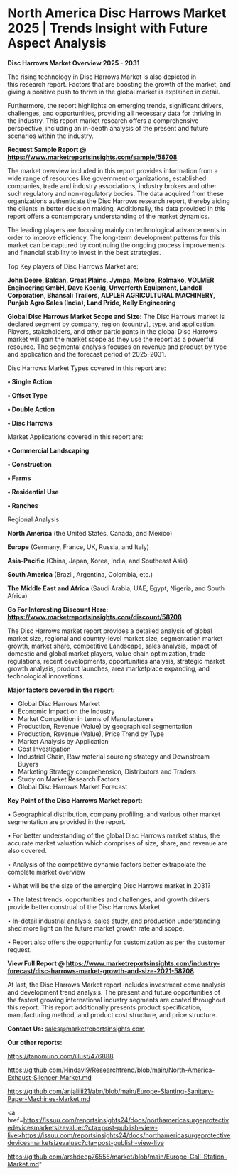 # North America Disc Harrows Market 2025 | Trends Insight with Future Aspect Analysis

<Strong> Disc Harrows Market Overview 2025 - 2031</strong>

The rising technology in Disc Harrows Market is also depicted in this research report. Factors that are boosting the growth of the market, and giving a positive push to thrive in the global market is explained in detail.

Furthermore, the report highlights on emerging trends, significant drivers, challenges, and opportunities, providing all necessary data for thriving in the industry. This report market research offers a comprehensive perspective, including an in-depth analysis of the present and future scenarios within the industry.

<strong>Request Sample Report @ <a href=https://www.marketreportsinsights.com/sample/58708>https://www.marketreportsinsights.com/sample/58708</a></strong>

The market overview included in this report provides information from a wide range of resources like government organizations, established companies, trade and industry associations, industry brokers and other such regulatory and non-regulatory bodies. The data acquired from these organizations authenticate the Disc Harrows research report, thereby aiding the clients in better decision making. Additionally, the data provided in this report offers a contemporary understanding of the market dynamics.

The leading players are focusing mainly on technological advancements in order to improve efficiency. The long-term development patterns for this market can be captured by continuing the ongoing process improvements and financial stability to invest in the best strategies.

Top Key players of Disc Harrows Market are:

<strong>John Deere, Baldan, Great Plains, Jympa, Molbro, Rolmako, VOLMER Engineering GmbH, Dave Koenig, Unverferth Equipment, Landoll Corporation, Bhansali Trailors, ALPLER AGRICULTURAL MACHINERY, Punjab Agro Sales (India), Land Pride, Kelly Engineering</strong>

<strong><b>Global Disc Harrows Market Scope and Size:</b></strong>
The Disc Harrows market is declared segment by company, region (country), type, and application. Players, stakeholders, and other participants in the global Disc Harrows market will gain the market scope as they use the report as a powerful resource. The segmental analysis focuses on revenue and product by type and application and the forecast period of 2025-2031.

Disc Harrows Market Types covered in this report are:

<strong>• Single Action

• Offset Type

• Double Action

• Disc Harrows</strong>

Market Applications covered in this report are:

<strong>• Commercial Landscaping

• Construction

• Farms

• Residential Use

• Ranches</strong> 

Regional Analysis

<strong>North America</strong> (the United States, Canada, and Mexico)

<strong>Europe</strong> (Germany, France, UK, Russia, and Italy)

<strong>Asia-Pacific</strong> (China, Japan, Korea, India, and Southeast Asia)

<strong>South America</strong> (Brazil, Argentina, Colombia, etc.)

<strong>The Middle East and Africa</strong> (Saudi Arabia, UAE, Egypt, Nigeria, and South Africa)

<strong>Go For Interesting Discount Here: <a href=https://www.marketreportsinsights.com/discount/58708>https://www.marketreportsinsights.com/discount/58708</a></strong>

The Disc Harrows market report provides a detailed analysis of global market size, regional and country-level market size, segmentation market growth, market share, competitive Landscape, sales analysis, impact of domestic and global market players, value chain optimization, trade regulations, recent developments, opportunities analysis, strategic market growth analysis, product launches, area marketplace expanding, and technological innovations.

<strong><b>Major factors covered in the report:</b></strong>
<ul>
  <li>Global Disc Harrows Market </li>
  <li>Economic Impact on the Industry</li>
  <li>Market Competition in terms of Manufacturers</li>
  <li>Production, Revenue (Value) by geographical segmentation</li>
  <li>Production, Revenue (Value), Price Trend by Type</li>
  <li>Market Analysis by Application</li>
  <li>Cost Investigation</li>
  <li>Industrial Chain, Raw material sourcing strategy and Downstream Buyers</li>
  <li>Marketing Strategy comprehension, Distributors and Traders</li>
  <li>Study on Market Research Factors</li>
  <li>Global Disc Harrows Market Forecast</li>
</ul>

<strong><b>Key Point of the Disc Harrows Market report:</b></strong>

• Geographical distribution, company profiling, and various other market segmentation are provided in the report.

• For better understanding of the global Disc Harrows market status, the accurate market valuation which comprises of size, share, and revenue are also covered.

• Analysis of the competitive dynamic factors better extrapolate the complete market overview

• What will be the size of the emerging Disc Harrows market in 2031?

• The latest trends, opportunities and challenges, and growth drivers provide better construal of the Disc Harrows Market.

• In-detail industrial analysis, sales study, and production understanding shed more light on the future market growth rate and scope.

• Report also offers the opportunity for customization as per the customer request.

<strong><b>View Full Report @ <a href=https://www.marketreportsinsights.com/industry-forecast/disc-harrows-market-growth-and-size-2021-58708>https://www.marketreportsinsights.com/industry-forecast/disc-harrows-market-growth-and-size-2021-58708</a></b></strong>


At last, the Disc Harrows Market report includes investment come analysis and development trend analysis. The present and future opportunities of the fastest growing international industry segments are coated throughout this report. This report additionally presents product specification, manufacturing method, and product cost structure, and price structure.

<strong>Contact Us:</strong>
sales@marketreportsinsights.com

<strong>Our other reports:</strong>

<a href=https://tanomuno.com/illust/476888>https://tanomuno.com/illust/476888</a>

<a href=https://github.com/Hindavi9/Researchtrend/blob/main/North-America-Exhaust-Silencer-Market.md>https://github.com/Hindavi9/Researchtrend/blob/main/North-America-Exhaust-Silencer-Market.md</a>

<a href=https://github.com/anjaliiii21/abn/blob/main/Europe-Slanting-Sanitary-Paper-Machines-Market.md>https://github.com/anjaliiii21/abn/blob/main/Europe-Slanting-Sanitary-Paper-Machines-Market.md</a>

<a href=https://issuu.com/reportsinsights24/docs/northamericasurgeprotectivedevicesmarketsizevaluec?cta=post-publish-view-live>https://issuu.com/reportsinsights24/docs/northamericasurgeprotectivedevicesmarketsizevaluec?cta=post-publish-view-live</a>

<a href=https://github.com/arshdeep76555/market/blob/main/Europe-Call-Station-Market.md>https://github.com/arshdeep76555/market/blob/main/Europe-Call-Station-Market.md</a>"
